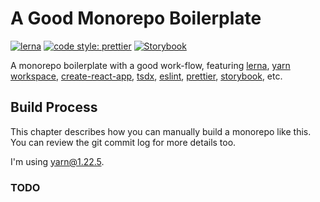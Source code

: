 # A Good Monorepo Boilerplate

[![lerna](https://img.shields.io/badge/maintained%20with-lerna-cc00ff.svg)](https://lerna.js.org/)
[![code style: prettier](https://img.shields.io/badge/code_style-prettier-ff69b4.svg?style=flat-square)](https://github.com/prettier/prettier)
[![Storybook](https://cdn.jsdelivr.net/gh/storybookjs/brand@master/badge/badge-storybook.svg)](https://github.com/storybookjs/storybook)

A monorepo boilerplate with a good work-flow, featuring [lerna](https://github.com/lerna/lerna), [yarn workspace](https://classic.yarnpkg.com/en/docs/workspaces/), [create-react-app](https://github.com/facebook/create-react-app), [tsdx](https://github.com/formium/tsdx), [eslint](https://github.com/eslint/eslint), [prettier](https://github.com/prettier/prettier), [storybook](https://github.com/storybookjs/storybook), etc.

## Build Process

This chapter describes how you can manually build a monorepo like this. You can review the git commit log for more details too. 

I'm using yarn@1.22.5.

### TODO

